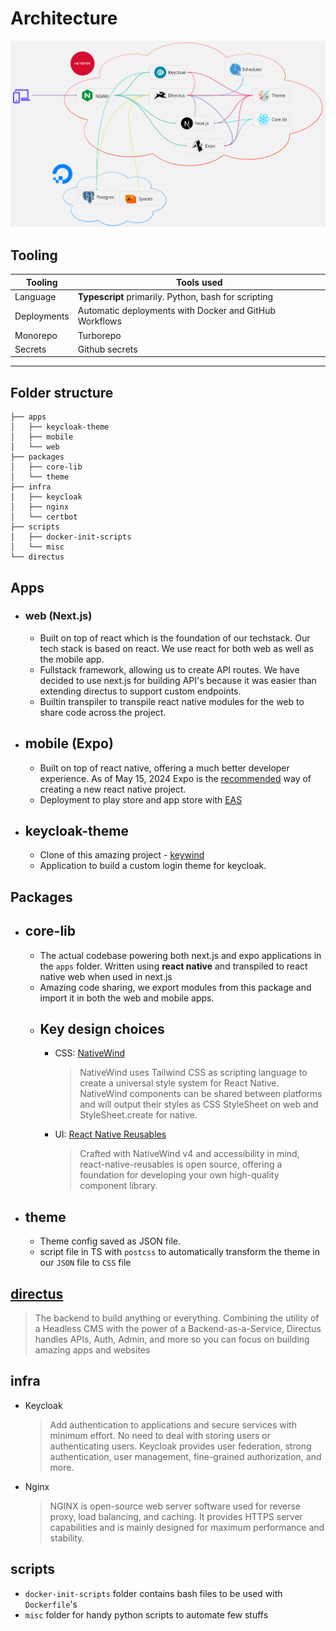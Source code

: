 # Architecture
<img src="./assets/architecture.jpg" />

## Tooling
| Tooling     | Tools used                                             |
| ----------- | ------------------------------------------------------ |
| Language    | **Typescript** primarily. Python, bash for scripting   |
| Deployments | Automatic deployments with Docker and GitHub Workflows |
| Monorepo    | Turborepo                                              |
| Secrets     | Github secrets                                         |

<hr />

## Folder structure
```
├── apps
│   ├── keycloak-theme
│   ├── mobile
│   └── web
├── packages
│   ├── core-lib
│   └── theme
├── infra
│   ├── keycloak
│   ├── nginx
│   └── certbot
├── scripts
│   ├── docker-init-scripts
│   └── misc
└── directus
```

## Apps
- ### web (Next.js)
  - Built on top of react which is the foundation of our techstack. Our tech stack is based on react. We use react for both web as well as the mobile app.
  - Fullstack framework, allowing us to create API routes. We have decided to use next.js for building API's because it was easier than extending directus to support custom endpoints.
  - Builtin transpiler to transpile react native modules for the web to share code across the project.
- ## mobile (Expo)
  - Built on top of react native, offering a much better developer experience. As of May 15, 2024 Expo is the [recommended](https://reactnative.dev/docs/environment-setup) way of creating a new react native project.
  - Deployment to play store and app store with [EAS](https://expo.dev/eas)
- ## keycloak-theme
  - Clone of this amazing project - [keywind](https://github.com/lukin/keywind)
  - Application to build a custom login theme for keycloak.

## Packages
- ## core-lib
  - The actual codebase powering both next.js and expo applications in the `apps` folder. Written using **react native** and transpiled to react native web when used in next.js
  - Amazing code sharing, we export modules from this package and import it in both the web and mobile apps.
  - ## Key design choices
    - CSS: [NativeWind](https://github.com/nativewind/nativewind)
      > NativeWind uses Tailwind CSS as scripting language to create a universal style system for React Native. NativeWind components can be shared between platforms and will output their styles as CSS StyleSheet on web and StyleSheet.create for native.
    - UI: [React Native Reusables](https://github.com/mrzachnugent/react-native-reusables)
      > Crafted with NativeWind v4 and accessibility in mind, react-native-reusables is open source, offering a foundation for developing your own high-quality component library.
- ## theme
  - Theme config saved as JSON file.
  - script file in TS with `postcss` to automatically transform the theme in our `JSON` file to `CSS` file

## [directus](directus.io)
  > The backend to build anything or everything. Combining the utility of a Headless CMS with the power of a Backend-as-a-Service, Directus handles APIs, Auth, Admin, and more so you can focus on building amazing apps and websites
  
## infra
- Keycloak
  > Add authentication to applications and secure services with minimum effort. No need to deal with storing users or authenticating users. Keycloak provides user federation, strong authentication, user management, fine-grained authorization, and more.
- Nginx
  > NGINX is open-source web server software used for reverse proxy, load balancing, and caching. It provides HTTPS server capabilities and is mainly designed for maximum performance and stability.

## scripts
- `docker-init-scripts` folder contains bash files to be used with `Dockerfile`'s
- `misc` folder for handy python scripts to automate few stuffs